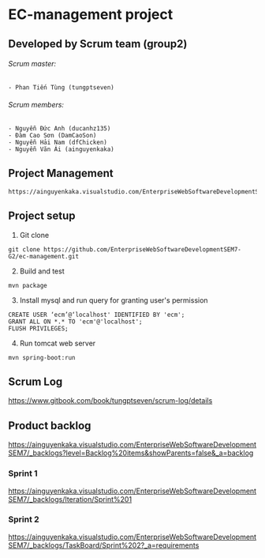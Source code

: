 # EC-management project

## Developed by Scrum team (group2)
###### Scrum master:
	- Phan Tiến Tùng (tungptseven)
###### Scrum members:
	- Nguyễn Đức Anh (ducanhz135)
	- Đàm Cao Sơn (DamCaoSon)
 	- Nguyễn Hải Nam (dfChicken)
	- Nguyễn Văn Ái (ainguyenkaka)

## Project Management
```
https://ainguyenkaka.visualstudio.com/EnterpriseWebSoftwareDevelopmentSEM7/_dashboards
```
## Project setup
1. Git clone
```
git clone https://github.com/EnterpriseWebSoftwareDevelopmentSEM7-G2/ec-management.git
```
2. Build and test
```
mvn package
```
3. Install mysql and run query for granting user's permission
```
CREATE USER ‘ecm’@‘localhost' IDENTIFIED BY 'ecm';
GRANT ALL ON *.* TO 'ecm'@'localhost';
FLUSH PRIVILEGES;
```
4. Run tomcat web server
```
mvn spring-boot:run
```
## Scrum Log
https://www.gitbook.com/book/tungptseven/scrum-log/details

## Product backlog
https://ainguyenkaka.visualstudio.com/EnterpriseWebSoftwareDevelopmentSEM7/_backlogs?level=Backlog%20items&showParents=false&_a=backlog

### Sprint 1
https://ainguyenkaka.visualstudio.com/EnterpriseWebSoftwareDevelopmentSEM7/_backlogs/Iteration/Sprint%201

### Sprint 2
https://ainguyenkaka.visualstudio.com/EnterpriseWebSoftwareDevelopmentSEM7/_backlogs/TaskBoard/Sprint%202?_a=requirements

